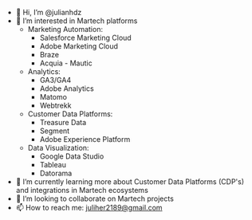 * 👋 Hi, I’m @julianhdz
* 👀 I’m interested in Martech platforms
  * Marketing Automation:
    * Salesforce Marketing Cloud
    * Adobe Marketing Cloud
    * Braze
    * Acquia - Mautic
  * Analytics:
    * GA3/GA4
    * Adobe Analytics
    * Matomo
    * Webtrekk
  * Customer Data Platforms:
    * Treasure Data
    * Segment
    * Adobe Experience Platform 
  * Data Visualization:
    * Google Data Studio
    * Tableau
    * Datorama
* 🌱 I’m currently learning more about Customer Data Platforms (CDP's) and integrations in Martech ecosystems
* 💞️ I’m looking to collaborate on Martech projects
* 📫 How to reach me: juliher2189@gmail.com

<!---
julianhdz/julianhdz is a ✨ special ✨ repository because its `README.md` (this file) appears on your GitHub profile.
You can click the Preview link to take a look at your changes.
--->
